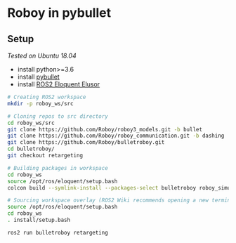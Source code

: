 # Roboy in pybullet

## Setup 
*Tested on Ubuntu 18.04*
- install python>=3.6
- install [pybullet](https://github.com/bulletphysics/bullet3/blob/master/README.md#pybullet)
- install [ROS2 Eloquent Elusor](https://index.ros.org/doc/ros2/Installation/Eloquent/)
```bash
# Creating ROS2 workspace
mkdir -p roboy_ws/src

# Cloning repos to src directory
cd roboy_ws/src
git clone https://github.com/Roboy/roboy3_models.git -b bullet
git clone https://github.com/Roboy/roboy_communication.git -b dashing
git clone https://github.com/Roboy/bulletroboy.git
cd bulletroboy/
git checkout retargeting

# Building packages in workspace
cd roboy_ws
source /opt/ros/eloquent/setup.bash
colcon build --symlink-install --packages-select bulletroboy roboy_simulation_msgs roboy_control_msgs

# Sourcing workspace overlay (ROS2 Wiki recommends opening a new terminal before this step)
source /opt/ros/eloquent/setup.bash
cd roboy_ws
. install/setup.bash

ros2 run bulletroboy retargeting
